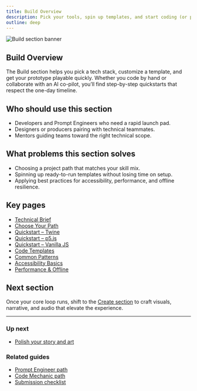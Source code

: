 ```yaml
---
title: Build Overview
description: Pick your tools, spin up templates, and start coding (or prompting) fast.
outline: deep
---
```


![Build section banner](/build-section-banner.webp)

## Build Overview

The Build section helps you pick a tech stack, customize a template, and get your prototype playable quickly. Whether you code by hand or collaborate with an AI co-pilot, you’ll find step-by-step quickstarts that respect the one-day timeline.

## Who should use this section

- Developers and Prompt Engineers who need a rapid launch pad.
- Designers or producers pairing with technical teammates.
- Mentors guiding teams toward the right technical scope.

## What problems this section solves

- Choosing a project path that matches your skill mix.
- Spinning up ready-to-run templates without losing time on setup.
- Applying best practices for accessibility, performance, and offline resilience.

## Key pages

- [Technical Brief](/build/technical-brief)
- [Choose Your Path](/build/choose-your-path)
- [Quickstart – Twine](/build/quickstart-twine)
- [Quickstart – p5.js](/build/quickstart-p5)
- [Quickstart – Vanilla JS](/build/quickstart-vanilla)
- [Code Templates](/build/code-templates)
- [Common Patterns](/build/common-patterns)
- [Accessibility Basics](/build/accessibility-basics)
- [Performance & Offline](/build/performance-offline)

## Next section

Once your core loop runs, shift to the [Create section](/create/index) to craft visuals, narrative, and audio that elevate the experience.

---

### Up next

- [Polish your story and art](/create/index)

### Related guides

- [Prompt Engineer path](/people/paths/prompt-engineer)
- [Code Mechanic path](/people/paths/code-mechanic)
- [Submission checklist](/ship/qa-checklist)
